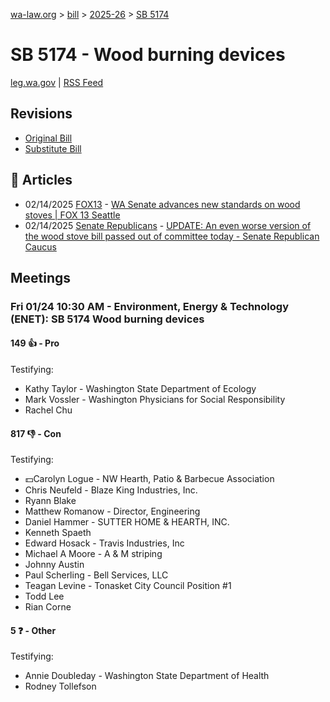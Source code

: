 [wa-law.org](/) > [bill](/bill/) > [2025-26](/bill/2025-26/) > [SB 5174](/bill/2025-26/sb/5174/)

# SB 5174 - Wood burning devices
[leg.wa.gov](https://app.leg.wa.gov/billsummary?BillNumber=5174&Year=2025&Initiative=false) | [RSS Feed](./rss.xml)

## Revisions
* [Original Bill](1/)
* [Substitute Bill](S/)

## 📰 Articles
* 02/14/2025 [FOX13](/org/fox13/) - [WA Senate advances new standards on wood stoves | FOX 13 Seattle](https://www.fox13seattle.com/news/wa-legislative-committee-wood-stoves#:~:text=Senate%20Bill%205174)
* 02/14/2025 [Senate Republicans](/org/senate_republicans/) - [UPDATE: An even worse version of the wood stove bill passed out of committee today - Senate Republican Caucus](https://src.wastateleg.org/blog/update-even-worse-version-wood-stove-bill-passed-committee-today/#:~:text=Senate%20Bill%205174,)

## Meetings
### Fri 01/24 10:30 AM - Environment, Energy & Technology (ENET): SB 5174 Wood burning devices
#### 149 👍 - Pro
Testifying:
* Kathy Taylor - Washington State Department of Ecology
* Mark Vossler - Washington Physicians for Social Responsibility
* Rachel Chu

#### 817 👎 - Con
Testifying:
* 💵Carolyn Logue - NW Hearth, Patio & Barbecue Association
* Chris Neufeld - Blaze King Industries, Inc.
* Ryann Blake
* Matthew Romanow - Director, Engineering
* Daniel Hammer - SUTTER HOME & HEARTH, INC.
* Kenneth Spaeth
* Edward Hosack - Travis Industries, Inc
* Michael A Moore - A & M striping
* Johnny Austin
* Paul Scherling - Bell Services, LLC
* Teagan Levine - Tonasket City Council Position #1
* Todd Lee
* Rian Corne

#### 5 ❓ - Other
Testifying:
* Annie Doubleday - Washington State Department of Health
* Rodney Tollefson
